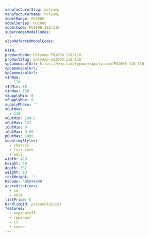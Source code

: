 ```yaml
---
manufacturerSlug: polyamp
manufacturerName: Polyamp
modelRange: PU1000
modelSeries: PU1000
modelCode: PU1000 110/110
supercedesModelCodes:
  - ''
alsoReferredModelCodes:
  - ''
GTIN: ''
productCode: Polyamp PU1000 110/110
productSlug: polyamp-pu1000-110-110
spCanonicalUrl: https://www.simplypowersupply.com/PU1000-110-110
cpCanonicalUrl: ''
kpCanonicalUrl: ''
vInNom:
  - 110
vInMin: 88
vInMax: 150
vSupplyMin: 0
vSupplyMax: 0
supplyPhase: ''
vOutNom:
  - 110
vOutMin: 104.5
vOutMax: 121
iOutMin: 0
iOutMax: 9.09
pOutMax: 1000
mountingStyles:
  - chassis
  - full-rack
  - wall
width: 420
height: 89
depth: 332
weight: 10
rackHeight: ''
HSCode: '85044090'
accreditations:
  - ce
  - ukca
listPrice: 0
handlingId: polyampTypical
features:
  - ovpshutoff
  - rppinput
  - cs
  - sense
---
```

